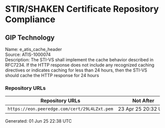 # STIR/SHAKEN Certificate Repository Compliance

## GIP Technology

Name: e_atis_cache_header\
Source: ATIS-1000074\
Description: The STI-VS shall implement the cache behavior described in RFC7234. If the HTTP response does not include any recognized caching directives or indicates caching for less than 24 hours, then the STI-VS should cache the HTTP response for 24 hours
### Repository URLs

| Repository URLs | Not After |  Problems | Link |
|-----------------|-----------|-----------|------|
| `https://eon.peeredge.com/cert/29L4LZxt.pem` | 23&#160;Apr&#160;25&#160;20:32&#160;UTC | true | [view](../../REPOS/77baac03038d8218ea07379ca803616ef7c0ca45/README.md) |


Generated: 01 Jun 25 22:38 UTC